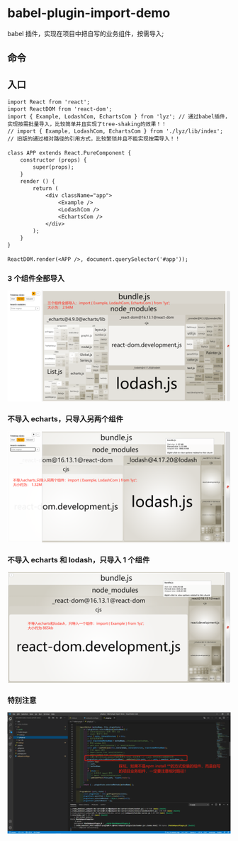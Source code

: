 # babel-plugin-import-demo

babel 插件，实现在项目中把自写的业务组件，按需导入;

## 命令

## 入口

```
import React from 'react';
import ReactDOM from 'react-dom';
import { Example, LodashCom, EchartsCom } from 'lyz'; // 通过babel插件，实现按需批量导入，比较简单并且实现了tree-shaking的效果！！
// import { Example, LodashCom, EchartsCom } from './lyz/lib/index'; // 旧版的通过相对路径的引用方式，比较繁琐并且不能实现按需导入！！

class APP extends React.PureComponent {
    constructor (props) {
        super(props);
    }
    render () {
        return (
            <div className="app">
                <Example />
                <LodashCom />
                <EchartsCom />
            </div>
        );
    }
}

ReactDOM.render(<APP />, document.querySelector('#app'));
```

### 3 个组件全部导入

![avatar](/src/assets/img/1.png)

### 不导入 echarts，只导入另两个组件

![avatar](/src/assets/img/2.png)

### 不导入 echarts 和 lodash，只导入 1 个组件

![avatar](/src/assets/img/3.png)

### 特别注意

![avatar](/src/assets/img/4.png)
